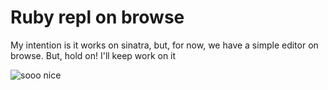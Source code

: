 # Ruby repl on browse

My intention is it works on sinatra, but, for now, we have a simple editor on browse. But, hold on! I'll keep work on it

![sooo nice](https://media.giphy.com/media/3oEjI5VtIhHvK37WYo/giphy.gif)
